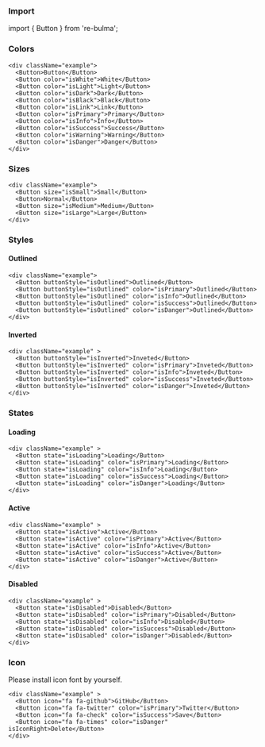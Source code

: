   ### Import
  
  import { Button } from 're-bulma';
  
  ### Colors
    
    <div className="example">
      <Button>Button</Button> 
      <Button color="isWhite">White</Button> 
      <Button color="isLight">Light</Button> 
      <Button color="isDark">Dark</Button> 
      <Button color="isBlack">Black</Button> 
      <Button color="isLink">Link</Button> 
      <Button color="isPrimary">Primary</Button> 
      <Button color="isInfo">Info</Button> 
      <Button color="isSuccess">Success</Button> 
      <Button color="isWarning">Warning</Button> 
      <Button color="isDanger">Danger</Button> 
    </div>

  ### Sizes
  
    <div className="example">
      <Button size="isSmall">Small</Button> 
      <Button>Normal</Button> 
      <Button size="isMedium">Medium</Button> 
      <Button size="isLarge">Large</Button> 
    </div>

  ### Styles
  
  #### Outlined
  
    <div className="example">
      <Button buttonStyle="isOutlined">Outlined</Button> 
      <Button buttonStyle="isOutlined" color="isPrimary">Outlined</Button> 
      <Button buttonStyle="isOutlined" color="isInfo">Outlined</Button> 
      <Button buttonStyle="isOutlined" color="isSuccess">Outlined</Button> 
      <Button buttonStyle="isOutlined" color="isDanger">Outlined</Button> 
    </div>

  #### Inverted
  
    <div className="example" >
      <Button buttonStyle="isInverted">Inveted</Button> 
      <Button buttonStyle="isInverted" color="isPrimary">Inveted</Button> 
      <Button buttonStyle="isInverted" color="isInfo">Inveted</Button> 
      <Button buttonStyle="isInverted" color="isSuccess">Inveted</Button> 
      <Button buttonStyle="isInverted" color="isDanger">Inveted</Button> 
    </div>

  ### States
  #### Loading
  
    <div className="example" >
      <Button state="isLoading">Loading</Button> 
      <Button state="isLoading" color="isPrimary">Loading</Button> 
      <Button state="isLoading" color="isInfo">Loading</Button> 
      <Button state="isLoading" color="isSuccess">Loading</Button> 
      <Button state="isLoading" color="isDanger">Loading</Button> 
    </div>

  #### Active
  
    <div className="example" >
      <Button state="isActive">Active</Button> 
      <Button state="isActive" color="isPrimary">Active</Button> 
      <Button state="isActive" color="isInfo">Active</Button> 
      <Button state="isActive" color="isSuccess">Active</Button> 
      <Button state="isActive" color="isDanger">Active</Button> 
    </div>

  #### Disabled
  
    <div className="example" >
      <Button state="isDisabled">Disabled</Button> 
      <Button state="isDisabled" color="isPrimary">Disabled</Button> 
      <Button state="isDisabled" color="isInfo">Disabled</Button> 
      <Button state="isDisabled" color="isSuccess">Disabled</Button> 
      <Button state="isDisabled" color="isDanger">Disabled</Button> 
    </div>

  ### Icon

  Please install icon font by yourself.
  
    <div className="example" >
      <Button icon="fa fa-github">GitHub</Button> 
      <Button icon="fa fa-twitter" color="isPrimary">Twitter</Button> 
      <Button icon="fa fa-check" color="isSuccess">Save</Button> 
      <Button icon="fa fa-times" color="isDanger" isIconRight>Delete</Button> 
    </div>
